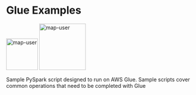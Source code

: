 # Glue Examples

<img width="85" alt="map-user" src="https://img.shields.io/badge/views-848-green"> <img width="125" alt="map-user" src="https://img.shields.io/badge/unique visits-195-green">

Sample PySpark script designed to run on AWS Glue. Sample scripts cover common operations that need to be completed with Glue
